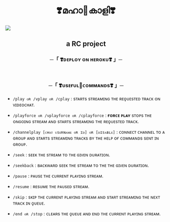 <h1 align="center"> ❣️മഹാ🔱കാളി❣️ </h1>

<a href="https://www.youtube.com/watch?v=dQw4w9WgXcQ"><img src="https://telegra.ph/file/39641eab294c2960153a2.jpg"></a>

<h2 align="center">
    a RC project 
</h2>

<h3 align="center">
    ─「 ❣️ᴅᴇᴩʟᴏʏ ᴏɴ ʜᴇʀᴏᴋᴜ❣️ 」─
</h3>

<p align="center"><a href="https://dashboard.heroku.com/new?template=https://github.com/sakhaavvaavaj93/mahakali"> <img src="https://img.shields.io/badge/Deploy%20On%20Heroku-skyblue?style=for-the-badge&logo=heroku" width="100" height="12.50"/></a></p>
<h3 align="center">

<h3 align="center">
    ─「 ❣️ᴜsᴇғᴜʟ🌹ᴄᴏᴍᴍᴀɴᴅs❣️ 」─   
</h3>

- `/play ᴏʀ /vplay ᴏʀ /cplay` : sᴛᴀʀᴛs sᴛʀᴇᴀᴍɪɴɢ ᴛʜᴇ ʀᴇǫᴜᴇsᴛᴇᴅ ᴛʀᴀᴄᴋ ᴏɴ ᴠɪᴅᴇᴏᴄʜᴀᴛ.

- `/playforce ᴏʀ /vplayforce ᴏʀ /cplayforce` : **ғᴏʀᴄᴇ ᴩʟᴀʏ** sᴛᴏᴩs ᴛʜᴇ ᴏɴɢᴏɪɴɢ sᴛʀᴇᴀᴍ ᴀɴᴅ sᴛᴀʀᴛs sᴛʀᴇᴀᴍɪɴɢ ᴛʜᴇ ʀᴇǫᴜᴇsᴛᴇᴅ ᴛʀᴀᴄᴋ.

- `/channelplay [ᴄʜᴀᴛ ᴜsᴇʀɴᴀᴍᴇ ᴏʀ ɪᴅ] ᴏʀ [ᴅɪsᴀʙʟᴇ]` : ᴄᴏɴɴᴇᴄᴛ ᴄʜᴀɴɴᴇʟ ᴛᴏ ᴀ ɢʀᴏᴜᴩ ᴀɴᴅ sᴛᴀʀᴛs sᴛʀᴇᴀᴍɪɴɢ ᴛʀᴀᴄᴋs ʙʏ ᴛʜᴇ ʜᴇʟᴩ ᴏғ ᴄᴏᴍᴍᴀɴᴅs sᴇɴᴛ ɪɴ ɢʀᴏᴜᴩ.

- `/seek` : sᴇᴇᴋ ᴛʜᴇ sᴛʀᴇᴀᴍ ᴛᴏ ᴛʜᴇ ɢɪᴠᴇɴ ᴅᴜʀᴀᴛɪᴏɴ.

- `/seekback` : ʙᴀᴄᴋᴡᴀʀᴅ sᴇᴇᴋ ᴛʜᴇ sᴛʀᴇᴀᴍ ᴛᴏ ᴛʜᴇ ᴛʜᴇ ɢɪᴠᴇɴ ᴅᴜʀᴀᴛɪᴏɴ.

- `/pause` : ᴩᴀᴜsᴇ ᴛʜᴇ ᴄᴜʀʀᴇɴᴛ ᴩʟᴀʏɪɴɢ sᴛʀᴇᴀᴍ.

- `/resume` : ʀᴇsᴜᴍᴇ ᴛʜᴇ ᴩᴀᴜsᴇᴅ sᴛʀᴇᴀᴍ.

- `/skip` : sᴋɪᴩ ᴛʜᴇ ᴄᴜʀʀᴇɴᴛ ᴩʟᴀʏɪɴɢ sᴛʀᴇᴀᴍ ᴀɴᴅ sᴛᴀʀᴛ sᴛʀᴇᴀᴍɪɴɢ ᴛʜᴇ ɴᴇxᴛ ᴛʀᴀᴄᴋ ɪɴ ǫᴜᴇᴜᴇ.

- `/end ᴏʀ /stop` : ᴄʟᴇᴀʀs ᴛʜᴇ ǫᴜᴇᴜᴇ ᴀɴᴅ ᴇɴᴅ ᴛʜᴇ ᴄᴜʀʀᴇɴᴛ ᴩʟᴀʏɪɴɢ sᴛʀᴇᴀᴍ.

